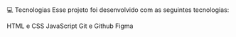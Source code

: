 💻 Tecnologias
Esse projeto foi desenvolvido com as seguintes tecnologias:

HTML e CSS
JavaScript
Git e Github
Figma
